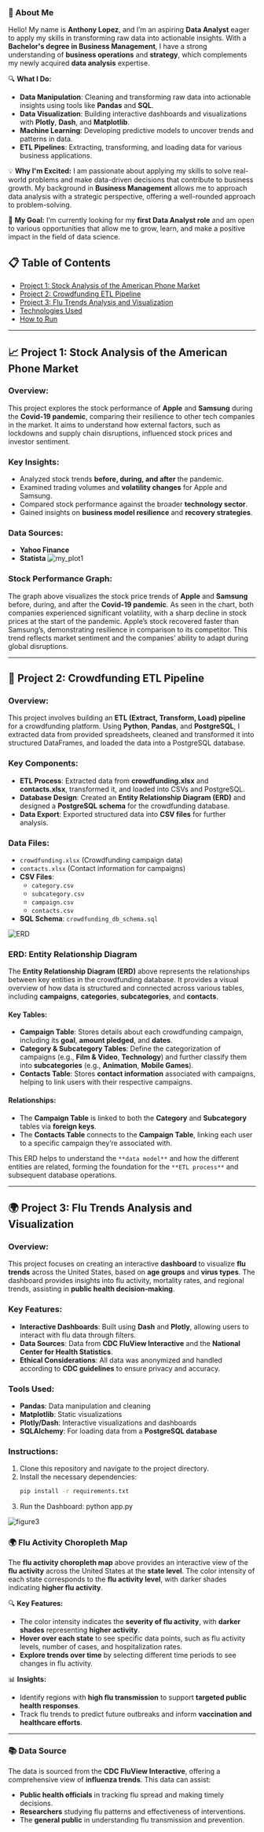 ### 👋 About Me

Hello! My name is **Anthony Lopez**, and I’m an aspiring **Data Analyst** eager to apply my skills in transforming raw data into actionable insights. With a **Bachelor's degree in Business Management**, I have a strong understanding of **business operations** and **strategy**, which complements my newly acquired **data analysis** expertise. 

🔍 **What I Do:**
- **Data Manipulation**: Cleaning and transforming raw data into actionable insights using tools like **Pandas** and **SQL**.
- **Data Visualization**: Building interactive dashboards and visualizations with **Plotly**, **Dash**, and **Matplotlib**.
- **Machine Learning**: Developing predictive models to uncover trends and patterns in data.
- **ETL Pipelines**: Extracting, transforming, and loading data for various business applications.

💡 **Why I'm Excited:**
I am passionate about applying my skills to solve real-world problems and make data-driven decisions that contribute to business growth. My background in **Business Management** allows me to approach data analysis with a strategic perspective, offering a well-rounded approach to problem-solving.

🌱 **My Goal:**
I’m currently looking for my **first Data Analyst role** and am open to various opportunities that allow me to grow, learn, and make a positive impact in the field of data science.

## 📋 Table of Contents

- [Project 1: Stock Analysis of the American Phone Market](#project-1-stock-analysis-of-the-american-phone-market)
- [Project 2: Crowdfunding ETL Pipeline](#project-2-crowdfunding-etl-pipeline)
- [Project 3: Flu Trends Analysis and Visualization](#project-3-flu-trends-analysis-and-visualization)
- [Technologies Used](#technologies-used)
- [How to Run](#how-to-run)

---

## 📈 Project 1: Stock Analysis of the American Phone Market

### Overview:
This project explores the stock performance of **Apple** and **Samsung** during the **Covid-19 pandemic**, comparing their resilience to other tech companies in the market. It aims to understand how external factors, such as lockdowns and supply chain disruptions, influenced stock prices and investor sentiment.

### Key Insights:
- Analyzed stock trends **before, during, and after** the pandemic.
- Examined trading volumes and **volatility changes** for Apple and Samsung.
- Compared stock performance against the broader **technology sector**.
- Gained insights on **business model resilience** and **recovery strategies**.

### Data Sources:
- **Yahoo Finance**
- **Statista**
![my_plot1](https://github.com/user-attachments/assets/cf3f2023-2f28-43c0-b258-8ecff3d49442)
### Stock Performance Graph:

The graph above visualizes the stock price trends of **Apple** and **Samsung** before, during, and after the **Covid-19 pandemic**. As seen in the chart, both companies experienced significant volatility, with a sharp decline in stock prices at the start of the pandemic. Apple’s stock recovered faster than Samsung’s, demonstrating resilience in comparison to its competitor. This trend reflects market sentiment and the companies’ ability to adapt during global disruptions.



---

## 🔄 Project 2: Crowdfunding ETL Pipeline

### Overview:
This project involves building an **ETL (Extract, Transform, Load) pipeline** for a crowdfunding platform. Using **Python**, **Pandas**, and **PostgreSQL**, I extracted data from provided spreadsheets, cleaned and transformed it into structured DataFrames, and loaded the data into a PostgreSQL database.

### Key Components:
- **ETL Process**: Extracted data from **crowdfunding.xlsx** and **contacts.xlsx**, transformed it, and loaded into CSVs and PostgreSQL.
- **Database Design**: Created an **Entity Relationship Diagram (ERD)** and designed a **PostgreSQL schema** for the crowdfunding database.
- **Data Export**: Exported structured data into **CSV files** for further analysis.

### Data Files:
- `crowdfunding.xlsx` (Crowdfunding campaign data)
- `contacts.xlsx` (Contact information for campaigns)
- **CSV Files**:
  - `category.csv`
  - `subcategory.csv`
  - `campaign.csv`
  - `contacts.csv`
- **SQL Schema**: `crowdfunding_db_schema.sql`

![ERD](https://github.com/user-attachments/assets/608fe7ce-b260-4ca0-90c7-6e705dbbe412)
### **ERD: Entity Relationship Diagram**

The **Entity Relationship Diagram (ERD)** above represents the relationships between key entities in the crowdfunding database. It provides a visual overview of how data is structured and connected across various tables, including **campaigns**, **categories**, **subcategories**, and **contacts**.

#### **Key Tables:**
- **Campaign Table**: Stores details about each crowdfunding campaign, including its **goal**, **amount pledged**, and **dates**.
- **Category & Subcategory Tables**: Define the categorization of campaigns (e.g., **Film & Video**, **Technology**) and further classify them into **subcategories** (e.g., **Animation**, **Mobile Games**).
- **Contacts Table**: Stores **contact information** associated with campaigns, helping to link users with their respective campaigns.


#### **Relationships:**
- The **Campaign Table** is linked to both the **Category** and **Subcategory** tables via **foreign keys**.
- The **Contacts Table** connects to the **Campaign Table**, linking each user to a specific campaign they’re associated with.

This ERD helps to understand the `**data model**` and how the different entities are related, forming the foundation for the `**ETL process**` and subsequent database operations.

---

## 🌍 Project 3: Flu Trends Analysis and Visualization

### Overview:
This project focuses on creating an interactive **dashboard** to visualize **flu trends** across the United States, based on **age groups** and **virus types**. The dashboard provides insights into flu activity, mortality rates, and regional trends, assisting in **public health decision-making**.

### Key Features:
- **Interactive Dashboards**: Built using **Dash** and **Plotly**, allowing users to interact with flu data through filters.
- **Data Sources**: Data from **CDC FluView Interactive** and the **National Center for Health Statistics**.
- **Ethical Considerations**: All data was anonymized and handled according to **CDC guidelines** to ensure privacy and accuracy.

### Tools Used:
- **Pandas**: Data manipulation and cleaning
- **Matplotlib**: Static visualizations
- **Plotly/Dash**: Interactive visualizations and dashboards
- **SQLAlchemy**: For loading data from a **PostgreSQL database**

### Instructions:
1. Clone this repository and navigate to the project directory.
2. Install the necessary dependencies:
   ```bash
   pip install -r requirements.txt
3. Run the Dashboard: python app.py

![figure3](https://github.com/user-attachments/assets/c9fa02b2-17b9-4972-bfb5-b0d954b47ebb)
### 🌍 **Flu Activity Choropleth Map**

The **flu activity choropleth map** above provides an interactive view of the **flu activity** across the United States at the **state level**. The color intensity of each state corresponds to the **flu activity level**, with darker shades indicating **higher flu activity**.

🔍 **Key Features:**
- The color intensity indicates the **severity of flu activity**, with **darker shades** representing **higher activity**.
- **Hover over each state** to see specific data points, such as flu activity levels, number of cases, and hospitalization rates.
- **Explore trends over time** by selecting different time periods to see changes in flu activity.

📊 **Insights:**
- Identify regions with **high flu transmission** to support **targeted public health responses**.
- Track flu trends to predict future outbreaks and inform **vaccination and healthcare efforts**.

---

### 📚 **Data Source**
The data is sourced from the **CDC FluView Interactive**, offering a comprehensive view of **influenza trends**. This data can assist:
- **Public health officials** in tracking flu spread and making timely decisions.
- **Researchers** studying flu patterns and effectiveness of interventions.
- The **general public** in understanding flu transmission and prevention.



 

